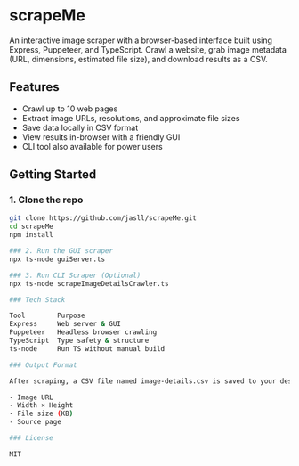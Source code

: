 # scrapeMe

An interactive image scraper with a browser-based interface built using Express, Puppeteer, and TypeScript. 
Crawl a website, grab image metadata (URL, dimensions, estimated file size), and download results as a CSV.

## Features

- Crawl up to 10 web pages
- Extract image URLs, resolutions, and approximate file sizes
- Save data locally in CSV format
- View results in-browser with a friendly GUI
- CLI tool also available for power users

## Getting Started

### 1. Clone the repo

```bash
git clone https://github.com/jasll/scrapeMe.git
cd scrapeMe
npm install

### 2. Run the GUI scraper
npx ts-node guiServer.ts

### 3. Run CLI Scraper (Optional)
npx ts-node scrapeImageDetailsCrawler.ts

### Tech Stack

Tool	    Purpose
Express	    Web server & GUI
Puppeteer	Headless browser crawling
TypeScript	Type safety & structure
ts-node	    Run TS without manual build

### Output Format

After scraping, a CSV file named image-details.csv is saved to your desktop. Each row contains:

- Image URL
- Width × Height
- File size (KB)
- Source page

### License

MIT
